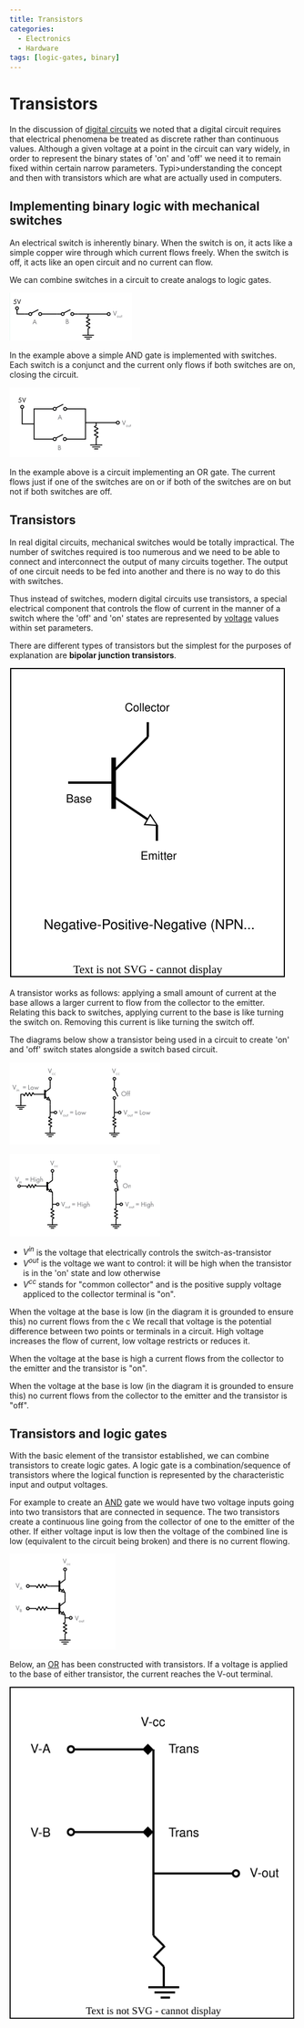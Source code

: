 ```yaml
---
title: Transistors
categories:
  - Electronics
  - Hardware
tags: [logic-gates, binary]
---
```


# Transistors

In the discussion of
[digital circuits](/Electronics_and_Hardware/Digital_circuits/Digital_circuits.md)
we noted that a digital circuit requires that electrical phenomena be treated as
discrete rather than continuous values. Although a given voltage at a point in
the circuit can vary widely, in order to represent the binary states of 'on' and
'off' we need it to remain fixed within certain narrow parameters.
Typi>understanding the concept and then with transistors which are what are
actually used in computers.

## Implementing binary logic with mechanical switches

An electrical switch is inherently binary. When the switch is on, it acts like a
simple copper wire through which current flows freely. When the switch is off,
it acts like an open circuit and no current can flow.

We can combine switches in a circuit to create analogs to logic gates.

![](/img/switch-and-gate.png)

In the example above a simple AND gate is implemented with switches. Each switch
is a conjunct and the current only flows if both switches are on, closing the
circuit.

![](/img/switch-or-gate.png)

In the example above is a circuit implementing an OR gate. The current flows
just if one of the switches are on or if both of the switches are on but not if
both switches are off.

## Transistors

In real digital circuits, mechanical switches would be totally impractical. The
number of switches required is too numerous and we need to be able to connect
and interconnect the output of many circuits together. The output of one circuit
needs to be fed into another and there is no way to do this with switches.

Thus instead of switches, modern digital circuits use transistors, a special
electrical component that controls the flow of current in the manner of a switch
where the 'off' and 'on' states are represented by
[voltage](/Electronics_and_Hardware/Analogue_circuits/Voltage.md) values within
set parameters.

There are different types of transistors but the simplest for the purposes of
explanation are **bipolar junction transistors**.

![](/img/transistor-diag.svg)

A transistor works as follows: applying a small amount of current at the base
allows a larger current to flow from the collector to the emitter. Relating this
back to switches, applying current to the base is like turning the switch on.
Removing this current is like turning the switch off.

The diagrams below show a transistor being used in a circuit to create 'on' and
'off' switch states alongside a switch based circuit.

![](/img/transistor-off.png)

![](/img/transistor-on.png)

- $V^{in}$ is the voltage that electrically controls the switch-as-transistor
- $V^{out}$ is the voltage we want to control: it will be high when the
  transistor is in the 'on' state and low otherwise
- $V^{cc}$ stands for "common collector" and is the positive supply voltage
  appliced to the collector terminal is "on".

When the voltage at the base is low (in the diagram it is grounded to ensure
this) no current flows from the c We recall that voltage is the potential
difference between two points or terminals in a circuit. High voltage increases
the flow of current, low voltage restricts or reduces it.

When the voltage at the base is high a current flows from the collector to the
emitter and the transistor is "on".

When the voltage at the base is low (in the diagram it is grounded to ensure
this) no current flows from the collector to the emitter and the transistor is
"off".

## Transistors and logic gates

With the basic element of the transistor established, we can combine transistors
to create logic gates. A logic gate is a combination/sequence of transistors
where the logical function is represented by the characteristic input and output
voltages.

For example to create an
[AND](/Electronics_and_Hardware/Digital_circuits/Logic_gates.md#and-gate) gate
we would have two voltage inputs going into two transistors that are connected
in sequence. The two transistors create a continuous line going from the
collector of one to the emitter of the other. If either voltage input is low
then the voltage of the combined line is low (equivalent to the circuit being
broken) and there is no current flowing.

![](/img/and-transistor.png)

Below, an
[OR](/Electronics_and_Hardware/Digital_circuits/Logic_gates.md#or-gate) has been
constructed with transistors. If a voltage is applied to the base of either
transistor, the current reaches the V-out terminal.

![](/img/or-transistor.svg)
